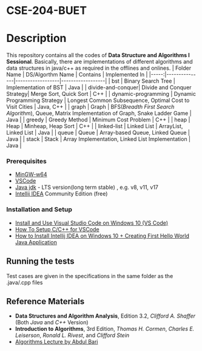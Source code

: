 # CSE-204-BUET
# Description

This repository contains all the codes of **Data Structure and Algorithms I Sessional**. Basically, there are implementations of different algorithms
and data structures in java/c++ as required in the offlines and onlines.
| Folder Name | DS/Algorthm Name | Contains | Implemented In |
|-----:|---------------|------------------|------------------|
| bst | Binary Search Tree | Implementation of BST | Java |
| divide-and-conquer| Divide and Conquer Strategy| Merge Sort, Quick Sort | C++ |
| dynamic-programming | Dynamic Programming Strategy | Longest Common Subsequence, Optimal Cost to Visit Cities | Java, C++ |
| graph | Graph | BFS(*Breadth First Search Algorithm*), Queue, Matrix Implementation of Graph, Snake Ladder Game | Java |
| greedy | Greedy Method | Minimum Cost Problem | C++ |
| heap | Heap | Minheap, Heap Sort | C++ |
| linked-list | Linked List | ArrayList, Linked List | Java |
| queue | Queue | Array-based Queue, Linked Queue | Java |
| stack | Stack | Array Implementation, Linked List Implementation | Java |

### Prerequisites

* [MinGW-w64](https://www.mingw-w64.org/)
* [VSCode](https://code.visualstudio.com/download)
* [Java jdk](https://www.oracle.com/java/technologies/downloads/) - LTS version(long term stable) , e.g. v8, v11, v17
* [Intellij IDEA](https://www.jetbrains.com/idea/download/#section=windows) Community Edition (free)

### Installation and Setup

* [Install and Use Visual Studio Code on Windows 10 (VS Code)](https://youtu.be/MlIzFUI1QGA)
* [How To Setup C/C++ for VSCode](https://youtu.be/T0ncwxf-rFs)
* [How to Install Intellij IDEA on Windows 10 + Creating First Hello World Java Application](https://youtu.be/EMLTOMdIz4w)

## Running the tests

Test cases are given in the specifications in the same folder as the .java/.cpp files

## Reference Materials 

* **Data Structures and Algorithm Analysis**, Edition 3.2, _Clifford A. Shaffer_ (Both _Java_ and _C++_ Version)
* **Introduction to Algorithms**, 3rd Edition, _Thomas H. Cormen_, _Charles E. Leiserson_, _Ronald L. Rivest_, and _Clifford Stein_
* [Algorithms Lecture by Abdul Bari](https://youtube.com/playlist?list=PLDN4rrl48XKpZkf03iYFl-O29szjTrs_O)

